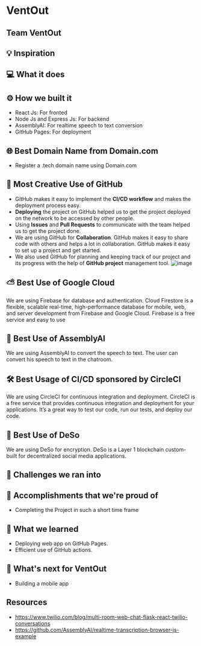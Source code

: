 # VentOut

## Team VentOut

## 💡 Inspiration

## 💻 What it does

## ⚙️ How we built it

- React Js: For fronted
- Node Js and Express Js: For backend
- AssemblyAI: For realtime speech to text conversion
- GitHub Pages: For deployment

## 🌐 Best Domain Name from Domain.com

- Register a .tech domain name using Domain.com

## 🤝 Most Creative Use of GitHub

- GitHub makes it easy to implement the **CI/CD workflow** and makes the deployment process easy.
- **Deploying** the project on GitHub helped us to get the project deployed on the network to be accessed by other people.
- Using **Issues** and **Pull Requests** to communicate with the team helped us to get the project done.
- We are using GitHub for **Collaboration**. GitHub makes it easy to share code with others and helps a lot in collaboration. GitHub makes it easy to set up a project and get started.
- We also used GitHub for planning and keeping track of our project and its progress with the help of **GitHub project** management tool.
  ![image](https://user-images.githubusercontent.com/64153988/158069544-5fcd79a9-93dc-423c-a2e5-a982eb5c9658.png)

## ⛅ Best Use of Google Cloud

We are using Firebase for database and authentication. Cloud Firestore is a flexible, scalable real-time, high-performance database for mobile, web, and server development from Firebase and Google Cloud. Firebase is a free service and easy to use

## 🤖 Best Use of AssemblyAI

We are using AssemblyAI to convert the speech to text. The user can convert his speech to text in the chatroom.

## 🛠 Best Usage of CI/CD sponsored by CircleCI

We are using CircleCI for continuous integration and deployment. CircleCI is a free service that provides continuous integration and deployment for your applications. It’s a great way to test our code, run our tests, and deploy our code.

## 🔐 Best Use of DeSo

We are using DeSo for encryption. DeSo is a Layer 1 blockchain custom-built for decentralized social media applications.

## 🧠 Challenges we ran into

## 🏅 Accomplishments that we're proud of

- Completing the Project in such a short time frame

## 📖 What we learned

- Deploying web app on GitHub Pages.
- Efficient use of GitHub actions.

## 🚀 What's next for VentOut

- Building a mobile app

## Resources

- https://www.twilio.com/blog/multi-room-web-chat-flask-react-twilio-conversations
- https://github.com/AssemblyAI/realtime-transcription-browser-js-example
